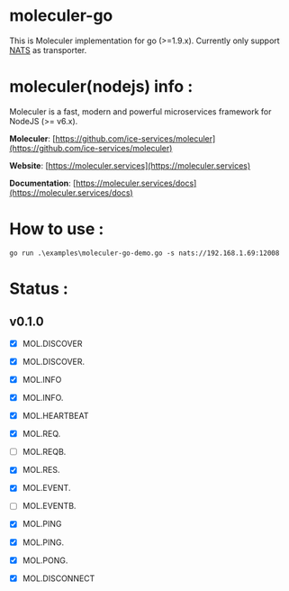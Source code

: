 # moleculer-go
This is Moleculer implementation for go (>=1.9.x). Currently only support [NATS](http://nats.io) as transporter.


# moleculer(nodejs) info :
Moleculer is a fast, modern and powerful microservices framework for NodeJS (>= v6.x).

**Moleculer**: [https://github.com/ice-services/moleculer](https://github.com/ice-services/moleculer)

**Website**: [https://moleculer.services](https://moleculer.services)

**Documentation**: [https://moleculer.services/docs](https://moleculer.services/docs)

# How to use :

```
go run .\examples\moleculer-go-demo.go -s nats://192.168.1.69:12008
```

# Status :

## v0.1.0
- [x] MOL.DISCOVER
- [x] MOL.DISCOVER.<nodeID>
- [x] MOL.INFO
- [x] MOL.INFO.<nodeID>
- [x] MOL.HEARTBEAT
- [x] MOL.REQ.<nodeID>
- [ ] MOL.REQB.<action>
- [x] MOL.RES.<nodeID>
- [x] MOL.EVENT.<nodeID>
- [ ] MOL.EVENTB.<event>
- [x] MOL.PING
- [x] MOL.PING.<nodeID>
- [x] MOL.PONG.<nodeID>
- [x] MOL.DISCONNECT


